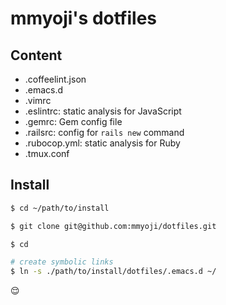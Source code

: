 # mmyoji's dotfiles



## Content

* .coffeelint.json
* .emacs.d
* .vimrc
* .eslintrc: static analysis for JavaScript
* .gemrc: Gem config file
* .railsrc: config for `rails new` command
* .rubocop.yml: static analysis for Ruby
* .tmux.conf



## Install

```sh
$ cd ~/path/to/install

$ git clone git@github.com:mmyoji/dotfiles.git

$ cd

# create symbolic links
$ ln -s ./path/to/install/dotfiles/.emacs.d ~/
```

:relieved:
